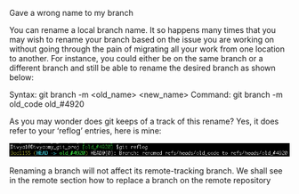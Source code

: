 Gave a wrong name to my branch

You can rename a local branch name. It so happens many times that you may wish to rename your branch based on the issue you are working on without going through the pain of migrating all your work from one location to another. For instance, you could either be on the same branch or a different branch and still be able to rename the desired branch as shown below:

Syntax: git branch -m <old_name> <new_name>
Command: git branch -m old_code old_#4920

As you may wonder does git keeps of a track of this rename? Yes, it does refer to your ‘reflog’ entries, here is mine:

![git branch -m old_name new_name](images/2020/03/git-branch-m-old-name-new-name.png)

Renaming a branch will not affect its remote-tracking branch. We shall see in the remote section how to replace a branch on the remote repository
